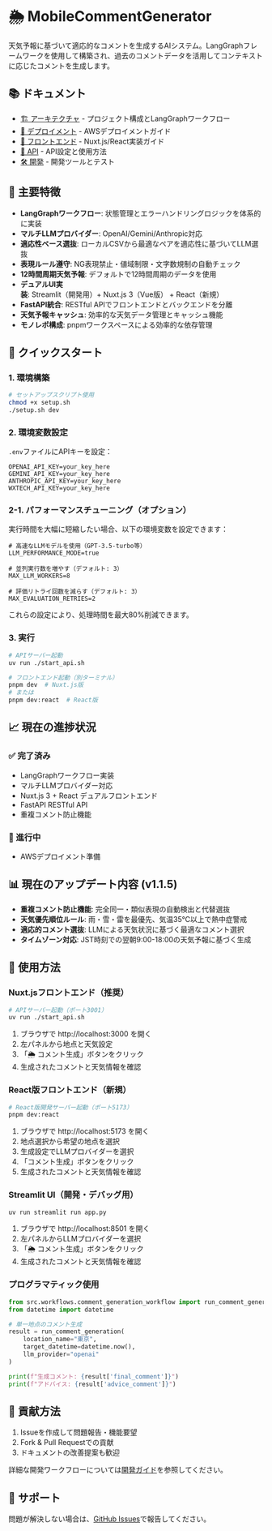 # 🌦️ MobileCommentGenerator

天気予報に基づいて適応的なコメントを生成するAIシステム。LangGraphフレームワークを使用して構築され、過去のコメントデータを活用してコンテキストに応じたコメントを生成します。

## 📚 ドキュメント

- [🏗️ アーキテクチャ](docs/architecture.md) - プロジェクト構成とLangGraphワークフロー
- [🚀 デプロイメント](docs/deployment.md) - AWSデプロイメントガイド
- [🎨 フロントエンド](docs/frontend-guide.md) - Nuxt.js/React実装ガイド
- [📡 API](docs/api-guide.md) - API設定と使用方法
- [🛠️ 開発](docs/development.md) - 開発ツールとテスト

## 🌟 主要特徴

- **LangGraphワークフロー**: 状態管理とエラーハンドリングロジックを体系的に実装
- **マルチLLMプロバイダー**: OpenAI/Gemini/Anthropic対応  
- **適応性ベース選抜**: ローカルCSVから最適なペアを適応性に基づいてLLM選抜
- **表現ルール遵守**: NG表現禁止・値域制限・文字数規制の自動チェック
- **12時間周期天気予報**: デフォルトで12時間周期のデータを使用
- **デュアルUI実装**: Streamlit（開発用）+ Nuxt.js 3（Vue版） + React（新規）
- **FastAPI統合**: RESTful APIでフロントエンドとバックエンドを分離
- **天気予報キャッシュ**: 効率的な天気データ管理とキャッシュ機能
- **モノレポ構成**: pnpmワークスペースによる効率的な依存管理

## 🚀 クイックスタート

### 1. 環境構築
```bash
# セットアップスクリプト使用
chmod +x setup.sh
./setup.sh dev
```

### 2. 環境変数設定
`.env`ファイルにAPIキーを設定：
```env
OPENAI_API_KEY=your_key_here
GEMINI_API_KEY=your_key_here  
ANTHROPIC_API_KEY=your_key_here
WXTECH_API_KEY=your_key_here
```

### 2-1. パフォーマンスチューニング（オプション）
実行時間を大幅に短縮したい場合、以下の環境変数を設定できます：

```env
# 高速なLLMモデルを使用（GPT-3.5-turbo等）
LLM_PERFORMANCE_MODE=true

# 並列実行数を増やす（デフォルト: 3）
MAX_LLM_WORKERS=8

# 評価リトライ回数を減らす（デフォルト: 3）
MAX_EVALUATION_RETRIES=2
```

これらの設定により、処理時間を最大80%削減できます。

### 3. 実行
```bash
# APIサーバー起動
uv run ./start_api.sh

# フロントエンド起動（別ターミナル）
pnpm dev  # Nuxt.js版
# または
pnpm dev:react  # React版
```

## 📈 現在の進捗状況

### ✅ 完了済み
- LangGraphワークフロー実装
- マルチLLMプロバイダー対応
- Nuxt.js 3 + React デュアルフロントエンド
- FastAPI RESTful API
- 重複コメント防止機能

### 🚧 進行中
- AWSデプロイメント準備



## 📊 現在のアップデート内容 (v1.1.5)

- **重複コメント防止機能**: 完全同一・類似表現の自動検出と代替選抜
- **天気優先順位ルール**: 雨・雪・雷を最優先、気温35℃以上で熱中症警戒
- **適応的コメント選抜**: LLMによる天気状況に基づく最適なコメント選択
- **タイムゾーン対応**: JST時刻での翌朝9:00-18:00の天気予報に基づく生成


## 📖 使用方法

### Nuxt.jsフロントエンド（推奨）

```bash
# APIサーバー起動（ポート3001）
uv run ./start_api.sh
```

1. ブラウザで http://localhost:3000 を開く
2. 左パネルから地点と天気設定
3. 「🌦️ コメント生成」ボタンをクリック
4. 生成されたコメントと天気情報を確認

### React版フロントエンド（新規）

```bash
# React版開発サーバー起動（ポート5173）
pnpm dev:react
```

1. ブラウザで http://localhost:5173 を開く
2. 地点選択から希望の地点を選択
3. 生成設定でLLMプロバイダーを選択
4. 「コメント生成」ボタンをクリック
5. 生成されたコメントと天気情報を確認

### Streamlit UI（開発・デバッグ用）

```bash
uv run streamlit run app.py
```

1. ブラウザで http://localhost:8501 を開く
2. 左パネルからLLMプロバイダーを選択
3. 「🌦️ コメント生成」ボタンをクリック
4. 生成されたコメントと天気情報を確認

### プログラマティック使用

```python
from src.workflows.comment_generation_workflow import run_comment_generation
from datetime import datetime

# 単一地点のコメント生成
result = run_comment_generation(
    location_name="東京",
    target_datetime=datetime.now(),
    llm_provider="openai"
)

print(f"生成コメント: {result['final_comment']}")
print(f"アドバイス: {result['advice_comment']}")
```


## 📔 貢献方法

1. Issueを作成して問題報告・機能要望
2. Fork & Pull Requestでの貢献
3. ドキュメントの改善提案も歓迎

詳細な開発ワークフローについては[開発ガイド](docs/development.md#開発ワークフロー)を参照してください。

## 📘 サポート

問題が解決しない場合は、[GitHub Issues](https://github.com/sakamo-wni/MobileCommentGenerator/issues)で報告してください。
